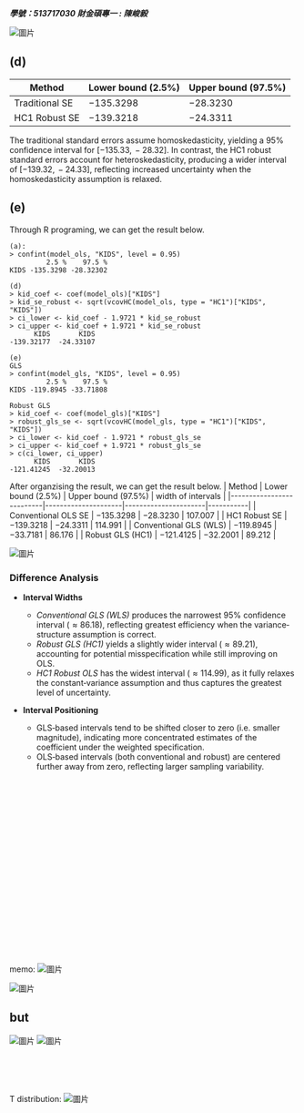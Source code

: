 ***學號：513717030     財金碩專一 : 陳峻毅***

![圖片](https://github.com/user-attachments/assets/2685886c-f40c-4788-851d-f9c455dc0098)

## (d)

| Method           | Lower bound (2.5%) | Upper bound (97.5%) |
|------------------|--------------------|---------------------|
| Traditional SE   | $-135.3298$        | $-28.3230$          |
| HC1 Robust SE    | $-139.3218$        | $-24.3311$          |

The traditional standard errors assume homoskedasticity, yielding a 95\% confidence interval for  $[-135.33,\,-28.32]$. In contrast, the HC1 robust standard errors account for heteroskedasticity, producing a wider interval of $[-139.32,\,-24.33]$, reflecting increased uncertainty when the homoskedasticity assumption is relaxed.

## (e)
Through R programing, we can get the result below.
```
(a):
> confint(model_ols, "KIDS", level = 0.95)
         2.5 %    97.5 %
KIDS -135.3298 -28.32302

(d)
> kid_coef <- coef(model_ols)["KIDS"]
> kid_se_robust <- sqrt(vcovHC(model_ols, type = "HC1")["KIDS", "KIDS"])
> ci_lower <- kid_coef - 1.9721 * kid_se_robust
> ci_upper <- kid_coef + 1.9721 * kid_se_robust
      KIDS       KIDS 
-139.32177  -24.33107

(e)
GLS
> confint(model_gls, "KIDS", level = 0.95)
         2.5 %    97.5 %
KIDS -119.8945 -33.71808

Robust GLS
> kid_coef <- coef(model_gls)["KIDS"]
> robust_gls_se <- sqrt(vcovHC(model_gls, type = "HC1")["KIDS", "KIDS"])
> ci_lower <- kid_coef - 1.9721 * robust_gls_se
> ci_upper <- kid_coef + 1.9721 * robust_gls_se
> c(ci_lower, ci_upper)
      KIDS       KIDS 
-121.41245  -32.20013 
```
After organzising the result, we can get the result below.
| Method                     | Lower bound (2.5%) | Upper bound (97.5%) | width of intervals |
|--------------------------|---------------------|----------------------|-----------|
| Conventional OLS SE              | $-135.3298$         | $-28.3230$           | $107.007$ |
| HC1 Robust SE            | $-139.3218$         | $-24.3311$           | $114.991$ |
| Conventional GLS (WLS)   | $-119.8945$         | $-33.7181$           | $86.176$  |
| Robust GLS (HC1)         | $-121.4125$         | $-32.2001$           | $89.212$  |


![圖片](https://github.com/user-attachments/assets/1ec0411b-012b-4404-ae6a-13435ec5b6a6)

### Difference Analysis

- **Interval Widths**  
  - *Conventional GLS (WLS)* produces the narrowest 95\% confidence interval ($\approx 86.18$), reflecting greatest efficiency when the variance‐structure assumption is correct.  
  - *Robust GLS (HC1)* yields a slightly wider interval ($\approx 89.21$), accounting for potential misspecification while still improving on OLS.  
  - *HC1 Robust OLS* has the widest interval ($\approx 114.99$), as it fully relaxes the constant‐variance assumption and thus captures the greatest level of uncertainty.

- **Interval Positioning**  
  - GLS‐based intervals tend to be shifted closer to zero (i.e. smaller magnitude), indicating more concentrated estimates of the coefficient under the weighted specification.  
  - OLS‐based intervals (both conventional and robust) are centered further away from zero, reflecting larger sampling variability.

\
\
\
\
\
\
\
\
\
\
\
\
\
\
\
\
\
\
\
memo:
![圖片](https://github.com/user-attachments/assets/61c3882c-38b7-457e-9364-740ee9473bfa)

![圖片](https://github.com/user-attachments/assets/deb3f5ac-aaf6-4cad-a6bc-813ddab3fb90)
## but
![圖片](https://github.com/user-attachments/assets/d6c14654-e461-4dcc-a96a-a831d1691edb)
![圖片](https://github.com/user-attachments/assets/d47974a8-3183-4c3b-bc38-ff41c04b4315)

\
\
\
\
T distribution:
![圖片](https://github.com/user-attachments/assets/cad1df45-d619-4e52-a874-3177fd27e0f8)



